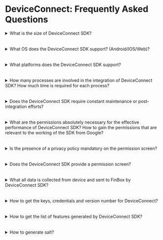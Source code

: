 # DeviceConnect: Frequently Asked Questions

<details>
<summary>What is the size of DeviceConnect SDK?</summary>

The size of the SDK is ~300 kB which is integrated in the lending application.
</details>
<br>
<br>
<details>
<summary>What OS does the DeviceConnect SDK support? (Android/IOS/Web)?</summary>

The SDK is currently available only in Android.
</details>
<br>
<br>
<details>
<summary>What platforms does the DeviceConnect SDK support?</summary>

The SDK currently supports Java, Kotlin, React Native, Flutter, Cordova, Ionic Angular, and Ionic Capacitor.
</details>
<br>
<br>
<details>
<summary>How many processes are involved in the integration of DeviceConnect SDK? How much time is required for each process?</summary>

There are 2 processes involved.
<br>

| Process                       | Time Required                                             |
|-------------------------------|-----------------------------------------------------------|
| SDK integration               | 1 day  (Provided all required permissions are available)  |
| Server-to-server integration  | 1 day                                                     |
</details>
<br>
<br>
<details>
<summary>Does the DeviceConnect SDK require constant maintenance or post-integration efforts?</summary>

No. Once integrated, the DeviceConnect SDK functions on its own.
</details>
<br>
<br>
<details>
<summary>What are the permissions absolutely necessary for the effective performance of DeviceConnect SDK? How to gain the permissions that are relevant to the working of the SDK from Google?</summary>

For the effective performance of DeviceConnect SDK, read SMS permission and Apps list permission is required. With each permission available, the performance of the SDK improves.
<br>
<br>
FinBox will assist you in obtaining all the relevant permissions (SMS, Location, Device Metadata, Apps) from Google.
</details>
<br>
<br>
<details>
<summary>Is the presence of a privacy policy mandatory on the permission screen?</summary>

Yes, the presence of links to the privacy policy of both FinBox and the Partner needs to be present on the permission screen or in the ‘Privacy Policy’ section. This is a requirement by the RBI and is also essential for Google approval process.
</details>
<br>
<br>
<details>
<summary>Does the DeviceConnect SDK provide a permission screen?</summary>

No, the permission screen has to be developed by the partner according to their UI. FinBox provides all the relevant content and expertise. There is no UI element attached to DeviceConnect product.
</details>
<br>
<br>
<details>
<summary>What all data is collected from device and sent to FinBox by DeviceConnect SDK?</summary>

The DeviceConnect SDK accesses only anonymized data which includes non-PII transactional SMS, location data, and apps data from the user’s device based on the granted permissions.
</details>
<br>
<br>
<details>
<summary>How to get the keys, credentials and version number for DeviceConnect?</summary>

FinBox will communicate the keys and credentials after relevant processing between the parties. For more information, [Contact Us](mailto:biz@finbox.in).
</details>
<br>
<br>
<details>
<summary>How to get the list of features generated by DeviceConnect SDK?</summary>

FinBox will share the list of features after initial discussions. For more details about this, [Contact Us](mailto:biz@finbox.in).
</details>
<br>
<br>
<details>
<summary>How to generate salt?</summary>

Salt is required for authentication and the generation details are under available under [Salt Generation](/device-connect/salt-generation.html) section
</details>
